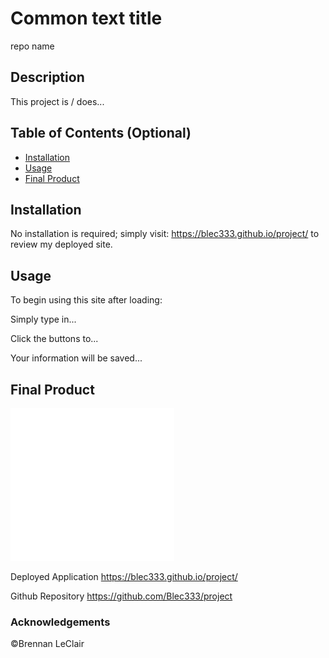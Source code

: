 # Common text title

repo name

## Description 

This project is / does...


## Table of Contents (Optional)

* [Installation](#installation)
* [Usage](#usage)
* [Final Product](#finalproduct)

## Installation

No installation is required; simply visit: https://blec333.github.io/project/ to review my deployed site.


## Usage 

To begin using this site after loading:

Simply type in...

Click the buttons to...

Your information will be saved...

## Final Product

<img title="image" alt="Style Showcase Page Screenshot" src="./assets/images/image1.jpg">



Deployed Application
https://blec333.github.io/project/

Github Repository
https://github.com/Blec333/project




### Acknowledgements

©Brennan LeClair
